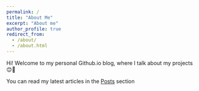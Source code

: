 ```yaml
---
permalink: /
title: "About Me"
excerpt: "About me"
author_profile: true
redirect_from:
  - /about/
  - /about.html
---
```


Hi! Welcome to my personal Github.io blog, where I talk about my projects 😊🎉

You can read my latest articles in the [Posts]('./year-archive/) section
